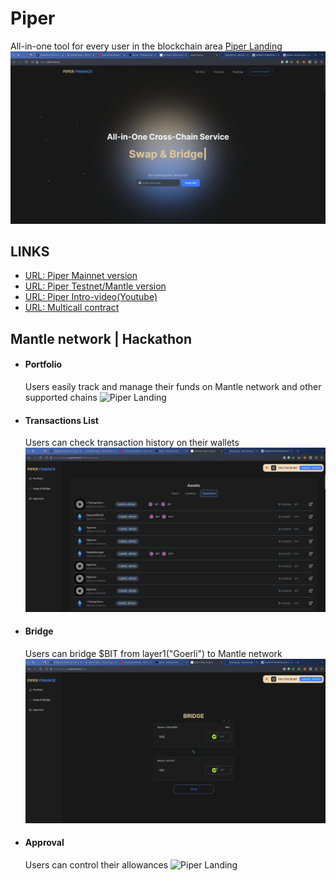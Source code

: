 # Piper
  All-in-one tool for every user in the blockchain area [Piper Landing](https://piper.finance/)
![Piper Landing](landing.png)
## LINKS
- [URL: Piper Mainnet version](https://app.piper.finance/)
- [URL: Piper Testnet/Mantle version](https://test_app.piper.finance/)
- [URL: Piper Intro-video(Youtube)](https://www.youtube.com/watch?v=Bmf_VqzIJxA&ab_channel=piper)
- [URL: Multicall contract](https://explorer.testnet.mantle.xyz/address/0xF0Dc8595091708F108a17F445Eb65cff23622F94)

## Mantle network | Hackathon

- #### Portfolio
  Users easily track and manage their funds on Mantle network and other supported chains
  ![Piper Landing](portfolio.png)
  
- #### Transactions List
  Users can check transaction history on their wallets
  ![Piper Landing](transaction.png)
  
- #### Bridge
  Users can bridge $BIT from layer1("Goerli") to Mantle network
  ![Piper Landing](bridge.png)

- #### Approval
  Users can control their allowances
  ![Piper Landing](apporval.png)

